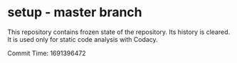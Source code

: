 # setup - master branch

This repository contains frozen state of the repository.
Its history is cleared. It is used only for static code
analysis with Codacy.

Commit Time: 1691396472